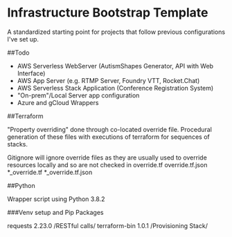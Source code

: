 # Infrastructure Bootstrap Template
A standardized starting point for projects that follow previous configurations I've set up.

##Todo

- AWS Serverless WebServer (AutismShapes Generator, API with Web Interface)
- AWS App Server (e.g. RTMP Server, Foundry VTT, Rocket.Chat)
- AWS Serverless Stack Application (Conference Registration System)
- "On-prem"/Local Server app configuration
- Azure and gCloud Wrappers

##Terraform

"Property overriding" done through co-located override file. Procedural generation of these files with executions of 
terraform for sequences of stacks.

Gitignore will ignore override files as they are usually used to override resources locally and so are not checked in
    override.tf
    override.tf.json
    *_override.tf
    *_override.tf.json

##Python

Wrapper script using Python 3.8.2

###Venv setup and Pip Packages

requests 2.23.0      /RESTful calls/
terraform-bin 1.0.1  /Provisioning Stack/ 
